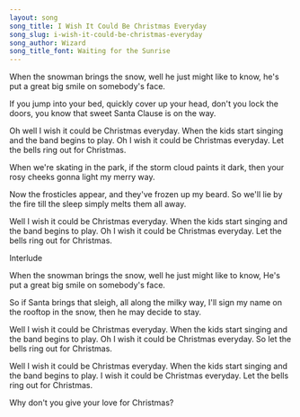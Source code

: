 ```yaml
---
layout: song
song_title: I Wish It Could Be Christmas Everyday
song_slug: i-wish-it-could-be-christmas-everyday
song_author: Wizard
song_title_font: Waiting for the Sunrise
---
```


When the snowman brings the snow, well he just might like to know,
he's put a great big smile on somebody's face.

If you jump into your bed, quickly cover up your head,
don't you lock the doors, you know that sweet Santa Clause is on the way.

<p class="chorus">
  Oh well I wish it could be Christmas everyday.
  When the kids start singing and the band begins to play.
  Oh I wish it could be Christmas everyday.
  Let the bells ring out for Christmas.
</p>

When we're skating in the park, if the storm cloud paints it dark,
then your rosy cheeks gonna light my merry way.

Now the frosticles appear, and they've frozen up my beard.
So we'll lie by the fire till the sleep simply melts them all away.

<p class="chorus">
  Well I wish it could be Christmas everyday.
  When the kids start singing and the band begins to play.
  Oh I wish it could be Christmas everyday.
  Let the bells ring out for Christmas.
</p>

<p class="mark">Interlude</p>

When the snowman brings the snow, well he just might like to know,
He's put a great big smile on somebody's face.

So if Santa brings that sleigh, all along the milky way,
I'll sign my name on the rooftop in the snow, then he may decide to stay.

<p class="chorus">
  Well I wish it could be Christmas everyday.
  When the kids start singing and the band begins to play.
  Oh I wish it could be Christmas everyday.
  So let the bells ring out for Christmas.
</p>

<p class="chorus">
  Well I wish it could be Christmas everyday.
  When the kids start singing and the band begins to play.
  I wish it could be Christmas everyday.
  Let the bells ring out for Christmas.
</p>

Why don't you give your love for Christmas?